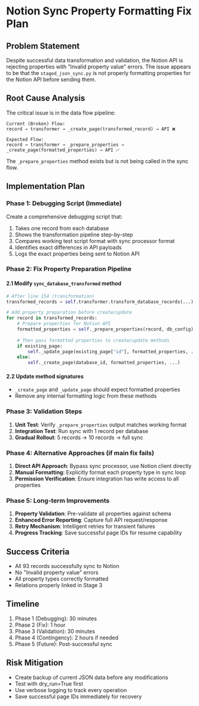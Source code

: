 # Notion Sync Property Formatting Fix Plan

## Problem Statement

Despite successful data transformation and validation, the Notion API is rejecting properties with "Invalid property value" errors. The issue appears to be that the `staged_json_sync.py` is not properly formatting properties for the Notion API before sending them.

## Root Cause Analysis

The critical issue is in the data flow pipeline:

```
Current (Broken) Flow:
record → transformer → _create_page(transformed_record) → API ❌

Expected Flow:
record → transformer → _prepare_properties → _create_page(formatted_properties) → API ✅
```

The `_prepare_properties` method exists but is not being called in the sync flow.

## Implementation Plan

### Phase 1: Debugging Script (Immediate)

Create a comprehensive debugging script that:
1. Takes one record from each database
2. Shows the transformation pipeline step-by-step
3. Compares working test script format with sync processor format
4. Identifies exact differences in API payloads
5. Logs the exact properties being sent to Notion API

### Phase 2: Fix Property Preparation Pipeline

#### 2.1 Modify `sync_database_transformed` method
```python
# After line 154 (transformation)
transformed_records = self.transformer.transform_database_records(...)

# Add property preparation before create/update
for record in transformed_records:
    # Prepare properties for Notion API
    formatted_properties = self._prepare_properties(record, db_config)
    
    # Then pass formatted properties to create/update methods
    if existing_page:
        self._update_page(existing_page["id"], formatted_properties, ...)
    else:
        self._create_page(database_id, formatted_properties, ...)
```

#### 2.2 Update method signatures
- `_create_page` and `_update_page` should expect formatted properties
- Remove any internal formatting logic from these methods

### Phase 3: Validation Steps

1. **Unit Test**: Verify `_prepare_properties` output matches working format
2. **Integration Test**: Run sync with 1 record per database
3. **Gradual Rollout**: 5 records → 10 records → full sync

### Phase 4: Alternative Approaches (if main fix fails)

1. **Direct API Approach**: Bypass sync processor, use Notion client directly
2. **Manual Formatting**: Explicitly format each property type in sync loop
3. **Permission Verification**: Ensure integration has write access to all properties

### Phase 5: Long-term Improvements

1. **Property Validation**: Pre-validate all properties against schema
2. **Enhanced Error Reporting**: Capture full API request/response
3. **Retry Mechanism**: Intelligent retries for transient failures
4. **Progress Tracking**: Save successful page IDs for resume capability

## Success Criteria

- All 93 records successfully sync to Notion
- No "Invalid property value" errors
- All property types correctly formatted
- Relations properly linked in Stage 3

## Timeline

1. Phase 1 (Debugging): 30 minutes
2. Phase 2 (Fix): 1 hour
3. Phase 3 (Validation): 30 minutes
4. Phase 4 (Contingency): 2 hours if needed
5. Phase 5 (Future): Post-successful sync

## Risk Mitigation

- Create backup of current JSON data before any modifications
- Test with dry_run=True first
- Use verbose logging to track every operation
- Save successful page IDs immediately for recovery